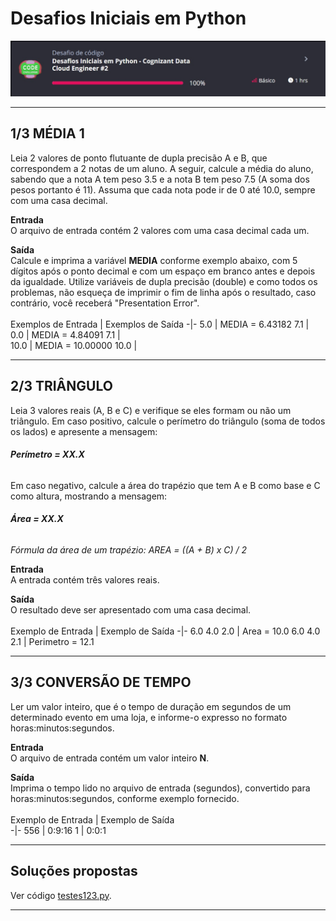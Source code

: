 # Desafios Iniciais em Python 

<p align="justify"><img src="https://github.com/rosacarla/DIO-cloud-data-engineer/blob/main/009%20desafio-codigo1/code-challenge1.jpg"></p>

---

## 1/3 MÉDIA 1
Leia 2 valores de ponto flutuante de dupla precisão A e B, que correspondem a 2 
notas de um aluno. A seguir, calcule a média do aluno, sabendo que a nota A tem 
peso 3.5 e a nota B tem peso 7.5 (A soma dos pesos portanto é 11). Assuma que 
cada nota pode ir de 0 até 10.0, sempre com uma casa decimal.

**Entrada**  
O arquivo de entrada contém 2 valores com uma casa decimal cada um.

**Saída**  
Calcule e imprima a variável **MEDIA** conforme exemplo abaixo, com 5 dígitos após o
ponto decimal e com um espaço em branco antes e depois da igualdade. Utilize
variáveis de dupla precisão (double) e como todos os problemas, não esqueça de
imprimir o fim de linha após o resultado, caso contrário, você receberá
"Presentation Error".  
</br>
Exemplos de Entrada | Exemplos de Saída
-|-
5.0 | MEDIA = 6.43182
7.1 |                   
0.0 | MEDIA = 4.84091
7.1 | 	
10.0 | MEDIA = 10.00000
10.0 |

---

## 2/3 TRIÂNGULO
Leia 3 valores reais (A, B e C) e verifique se eles formam ou não um triângulo. 
Em caso positivo, calcule o perímetro do triângulo (soma de todos os lados) e 
apresente a mensagem:  

###### **Perímetro = XX.X** 

Em caso negativo, calcule a área do trapézio que tem A e B como base e C como altura, mostrando a mensagem:

###### **Área = XX.X**  

_Fórmula da área de um trapézio: AREA = ((A + B) x C) / 2_  

**Entrada**  
A entrada contém três valores reais.

**Saída**  
O resultado deve ser apresentado com uma casa decimal.  
</br>
Exemplo de Entrada | Exemplo de Saída
-|-
6.0 4.0 2.0 | Area = 10.0
6.0 4.0 2.1 | Perimetro = 12.1

---

## 3/3 CONVERSÃO DE TEMPO
Ler um valor inteiro, que é o tempo de duração em segundos de um determinado
evento em uma loja, e informe-o expresso no formato horas:minutos:segundos.

**Entrada**  
O arquivo de entrada contém um valor inteiro **N**.

**Saída**  
Imprima o tempo lido no arquivo de entrada (segundos), convertido para
horas:minutos:segundos, conforme exemplo fornecido.  
</br> 
Exemplo de Entrada | Exemplo de Saída  
-|-
556 | 0:9:16
1 | 0:0:1

---

## Soluções propostas  

Ver código [testes123.py](https://github.com/rosacarla/DIO-cloud-data-engineer/blob/main/009%20desafio-codigo1/testes123/testes123.py).

---
